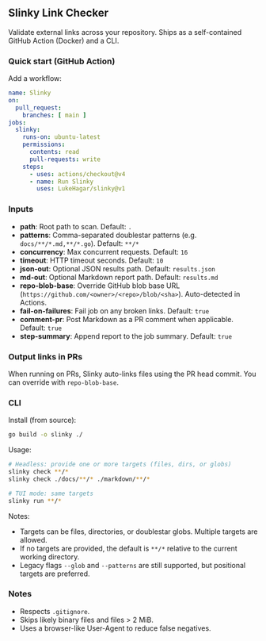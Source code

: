 ## Slinky Link Checker

Validate external links across your repository. Ships as a self-contained GitHub Action (Docker) and a CLI.

### Quick start (GitHub Action)

Add a workflow:

```yaml
name: Slinky
on:
  pull_request:
    branches: [ main ]
jobs:
  slinky:
    runs-on: ubuntu-latest
    permissions:
      contents: read
      pull-requests: write
    steps:
      - uses: actions/checkout@v4
      - name: Run Slinky
        uses: LukeHagar/slinky@v1
```

### Inputs

- **path**: Root path to scan. Default: `.`
- **patterns**: Comma-separated doublestar patterns (e.g. `docs/**/*.md,**/*.go`). Default: `**/*`
- **concurrency**: Max concurrent requests. Default: `16`
- **timeout**: HTTP timeout seconds. Default: `10`
- **json-out**: Optional JSON results path. Default: `results.json`
- **md-out**: Optional Markdown report path. Default: `results.md`
- **repo-blob-base**: Override GitHub blob base URL (`https://github.com/<owner>/<repo>/blob/<sha>`). Auto-detected in Actions.
- **fail-on-failures**: Fail job on any broken links. Default: `true`
- **comment-pr**: Post Markdown as a PR comment when applicable. Default: `true`
- **step-summary**: Append report to the job summary. Default: `true`

### Output links in PRs

When running on PRs, Slinky auto-links files using the PR head commit. You can override with `repo-blob-base`.

### CLI

Install (from source):

```bash
go build -o slinky ./
```

Usage:

```bash
# Headless: provide one or more targets (files, dirs, or globs)
slinky check **/*
slinky check ./docs/**/* ./markdown/**/*

# TUI mode: same targets
slinky run **/*
```

Notes:
- Targets can be files, directories, or doublestar globs. Multiple targets are allowed.
- If no targets are provided, the default is `**/*` relative to the current working directory.
- Legacy flags `--glob` and `--patterns` are still supported, but positional targets are preferred.

### Notes

- Respects `.gitignore`.
- Skips likely binary files and files > 2 MiB.
- Uses a browser-like User-Agent to reduce false negatives.

